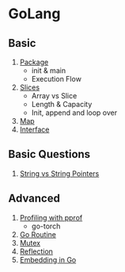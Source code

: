 # GoLang

## Basic

1. [Package](./package.md)
    - init & main
    - Execution Flow
1. [Slices](./slices.md)
    - Array vs Slice
    - Length & Capacity
    - Init, append and loop over
1. [Map](./map)
1. [Interface](./interface.md)

## Basic Questions

1. [String vs String Pointers](https://dhdersch.github.io/golang/2016/01/23/golang-when-to-use-string-pointers.html)

## Advanced

1. [Profiling with pprof](./pprof.md)
    - go-torch
1. [Go Routine](./goroutine.md)
1. [Mutex](./mutex.md)
1. [Reflection](./reflection.md)
1. [Embedding in Go](./embedding.md)